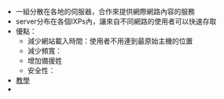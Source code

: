 * 一組分散在各地的伺服器，合作來提供網際網路內容的服務
* server分布在各個IXPs內，讓來自不同網路的使用者可以快速存取
* 優點：
	* 減少網站載入時間：使用者不用連到最原始主機的位置
	* 減少頻寬：
	* 增加備援姓
	* 安全性：
* [教學](https://www.cloudflare.com/zh-tw/learning/cdn/what-is-a-cdn/)
* 